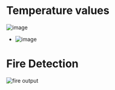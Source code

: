 # **Temperature values**
![image](https://user-images.githubusercontent.com/94182282/144232022-0bcf8b47-baa8-432d-97cd-8f8d25342d66.png)
* ![image](https://user-images.githubusercontent.com/94182282/144232076-88f3e31e-ff8e-421e-b494-1c1ed7e8498a.png)
# **Fire Detection**
![fire output](https://user-images.githubusercontent.com/94182282/144265984-9796d9df-596d-453a-b9a6-b1e33e87c056.jpeg)
